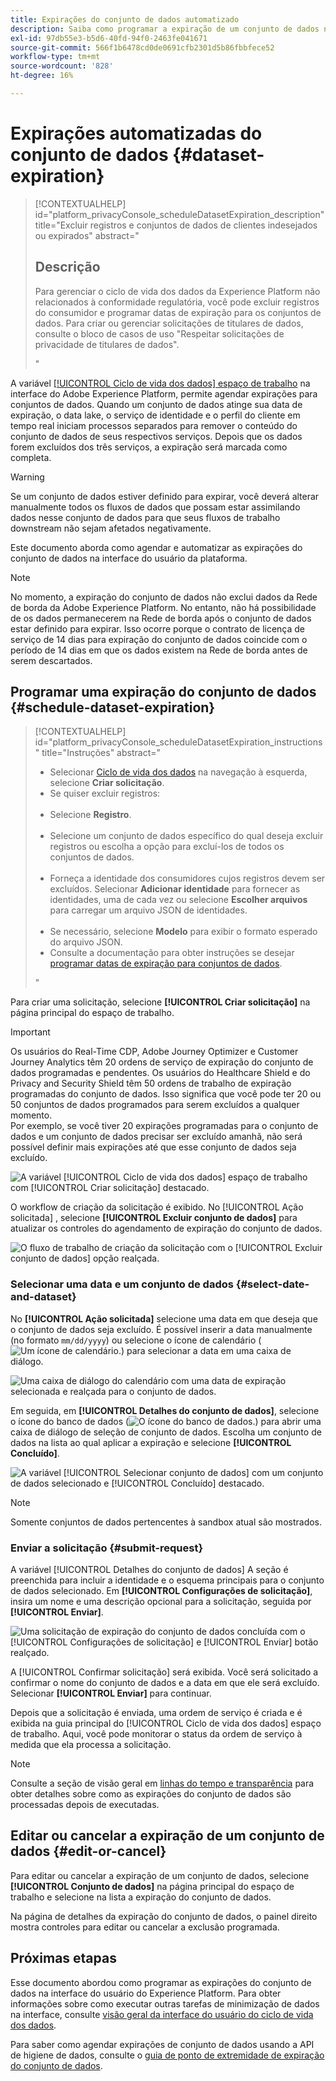 ```yaml
---
title: Expirações do conjunto de dados automatizado
description: Saiba como programar a expiração de um conjunto de dados na interface do usuário do Adobe Experience Platform.
exl-id: 97db55e3-b5d6-40fd-94f0-2463fe041671
source-git-commit: 566f1b6478cd0de0691cfb2301d5b86fbbfece52
workflow-type: tm+mt
source-wordcount: '828'
ht-degree: 16%

---
```


# Expirações automatizadas do conjunto de dados {#dataset-expiration}

>[!CONTEXTUALHELP]
>id="platform_privacyConsole_scheduleDatasetExpiration_description"
>title="Excluir registros e conjuntos de dados de clientes indesejados ou expirados"
>abstract="<h2>Descrição</h2><p>Para gerenciar o ciclo de vida dos dados da Experience Platform não relacionados à conformidade regulatória, você pode excluir registros do consumidor e programar datas de expiração para os conjuntos de dados. Para criar ou gerenciar solicitações de titulares de dados, consulte o bloco de casos de uso &quot;Respeitar solicitações de privacidade de titulares de dados&quot;.</p>"

A variável [[!UICONTROL Ciclo de vida dos dados] espaço de trabalho](./overview.md) na interface do Adobe Experience Platform, permite agendar expirações para conjuntos de dados. Quando um conjunto de dados atinge sua data de expiração, o data lake, o serviço de identidade e o perfil do cliente em tempo real iniciam processos separados para remover o conteúdo do conjunto de dados de seus respectivos serviços. Depois que os dados forem excluídos dos três serviços, a expiração será marcada como completa.

>[!WARNING]
>
>Se um conjunto de dados estiver definido para expirar, você deverá alterar manualmente todos os fluxos de dados que possam estar assimilando dados nesse conjunto de dados para que seus fluxos de trabalho downstream não sejam afetados negativamente.

Este documento aborda como agendar e automatizar as expirações do conjunto de dados na interface do usuário da plataforma.

>[!NOTE]
>
>No momento, a expiração do conjunto de dados não exclui dados da Rede de borda da Adobe Experience Platform. No entanto, não há possibilidade de os dados permanecerem na Rede de borda após o conjunto de dados estar definido para expirar. Isso ocorre porque o contrato de licença de serviço de 14 dias para expiração do conjunto de dados coincide com o período de 14 dias em que os dados existem na Rede de borda antes de serem descartados.

## Programar uma expiração do conjunto de dados {#schedule-dataset-expiration}

>[!CONTEXTUALHELP]
>id="platform_privacyConsole_scheduleDatasetExpiration_instructions"
>title="Instruções"
>abstract="<ul><li>Selecionar <a href="https://experienceleague.adobe.com/docs/experience-platform/hygiene/ui/overview.html?lang=pt-BR">Ciclo de vida dos dados</a> na navegação à esquerda, selecione <b>Criar solicitação</b>.</li><li>Se quiser excluir registros:</li>   <li>Selecione <b>Registro</b>.</li>   <li>Selecione um conjunto de dados específico do qual deseja excluir registros ou escolha a opção para excluí-los de todos os conjuntos de dados.</li>   <li>Forneça a identidade dos consumidores cujos registros devem ser excluídos. Selecionar <b>Adicionar identidade</b> para fornecer as identidades, uma de cada vez ou selecione <b>Escolher arquivos</b> para carregar um arquivo JSON de identidades.</li>   <li>Se necessário, selecione <b>Modelo</b> para exibir o formato esperado do arquivo JSON.</li><li>Consulte a documentação para obter instruções se desejar <a href="https://experienceleague.adobe.com/docs/experience-platform/hygiene/ui/dataset-expiration.html#schedule-dataset-expiration">programar datas de expiração para conjuntos de dados</a>.</li></ul>"

Para criar uma solicitação, selecione **[!UICONTROL Criar solicitação]** na página principal do espaço de trabalho.

>[!IMPORTANT]
>
Os usuários do Real-Time CDP, Adobe Journey Optimizer e Customer Journey Analytics têm 20 ordens de serviço de expiração do conjunto de dados programadas e pendentes. Os usuários do Healthcare Shield e do Privacy and Security Shield têm 50 ordens de trabalho de expiração programadas do conjunto de dados. Isso significa que você pode ter 20 ou 50 conjuntos de dados programados para serem excluídos a qualquer momento.<br>Por exemplo, se você tiver 20 expirações programadas para o conjunto de dados e um conjunto de dados precisar ser excluído amanhã, não será possível definir mais expirações até que esse conjunto de dados seja excluído.

![A variável [!UICONTROL Ciclo de vida dos dados] espaço de trabalho com [!UICONTROL Criar solicitação] destacado.](../images/ui/ttl/create-request-button.png)

O workflow de criação da solicitação é exibido. No [!UICONTROL Ação solicitada] , selecione **[!UICONTROL Excluir conjunto de dados]** para atualizar os controles do agendamento de expiração do conjunto de dados.

![O fluxo de trabalho de criação da solicitação com o [!UICONTROL Excluir conjunto de dados] opção realçada.](../images/ui/ttl/dataset-selected.png)

### Selecionar uma data e um conjunto de dados {#select-date-and-dataset}

No **[!UICONTROL Ação solicitada]** selecione uma data em que deseja que o conjunto de dados seja excluído. É possível inserir a data manualmente (no formato `mm/dd/yyyy`) ou selecione o ícone de calendário (![Um ícone de calendário.](../images/ui/ttl/calendar-icon.png)) para selecionar a data em uma caixa de diálogo.

![Uma caixa de diálogo do calendário com uma data de expiração selecionada e realçada para o conjunto de dados.](../images/ui/ttl/select-date.png)

Em seguida, em **[!UICONTROL Detalhes do conjunto de dados]**, selecione o ícone do banco de dados (![O ícone do banco de dados.](../images/ui/ttl/database-icon.png)) para abrir uma caixa de diálogo de seleção de conjunto de dados. Escolha um conjunto de dados na lista ao qual aplicar a expiração e selecione **[!UICONTROL Concluído]**.

![A variável [!UICONTROL Selecionar conjunto de dados] com um conjunto de dados selecionado e [!UICONTROL Concluído] destacado.](../images/ui/ttl/select-dataset.png)

>[!NOTE]
>
Somente conjuntos de dados pertencentes à sandbox atual são mostrados.

### Enviar a solicitação {#submit-request}

A variável [!UICONTROL Detalhes do conjunto de dados] A seção é preenchida para incluir a identidade e o esquema principais para o conjunto de dados selecionado. Em **[!UICONTROL Configurações de solicitação]**, insira um nome e uma descrição opcional para a solicitação, seguida por **[!UICONTROL Enviar]**.

![Uma solicitação de expiração do conjunto de dados concluída com o [!UICONTROL Configurações de solicitação] e [!UICONTROL Enviar] botão realçado.](../images/ui/ttl/submit.png)

A [!UICONTROL Confirmar solicitação] será exibida. Você será solicitado a confirmar o nome do conjunto de dados e a data em que ele será excluído. Selecionar **[!UICONTROL Enviar]** para continuar.

Depois que a solicitação é enviada, uma ordem de serviço é criada e é exibida na guia principal do [!UICONTROL Ciclo de vida dos dados] espaço de trabalho. Aqui, você pode monitorar o status da ordem de serviço à medida que ela processa a solicitação.

>[!NOTE]
>
Consulte a seção de visão geral em [linhas do tempo e transparência](../home.md#dataset-expiration-transparency) para obter detalhes sobre como as expirações do conjunto de dados são processadas depois de executadas.

## Editar ou cancelar a expiração de um conjunto de dados {#edit-or-cancel}

Para editar ou cancelar a expiração de um conjunto de dados, selecione **[!UICONTROL Conjunto de dados]** na página principal do espaço de trabalho e selecione na lista a expiração do conjunto de dados.

Na página de detalhes da expiração do conjunto de dados, o painel direito mostra controles para editar ou cancelar a exclusão programada.

## Próximas etapas

Esse documento abordou como programar as expirações do conjunto de dados na interface do usuário do Experience Platform. Para obter informações sobre como executar outras tarefas de minimização de dados na interface, consulte [visão geral da interface do usuário do ciclo de vida dos dados](./overview.md).

Para saber como agendar expirações de conjunto de dados usando a API de higiene de dados, consulte o [guia de ponto de extremidade de expiração do conjunto de dados](../api/dataset-expiration.md).
